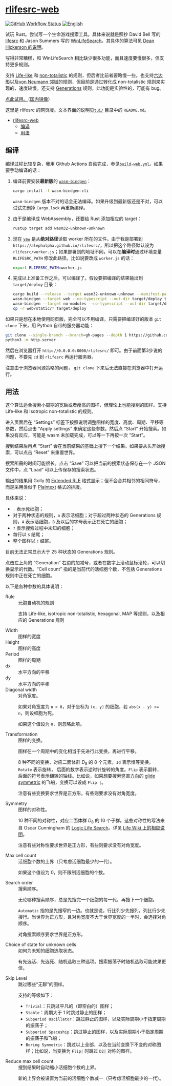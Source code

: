 # [rlifesrc-web](https://github.com/AlephAlpha/rlifesrc)

[![GitHub Workflow Status](https://img.shields.io/github/workflow/status/AlephAlpha/rlifesrc/test)](https://github.com/AlephAlpha/rlifesrc/actions) [![English](https://img.shields.io/badge/readme-English-brightgreen)](src/help.md)

试玩 Rust。尝试写一个生命游戏搜索工具。具体来说就是照抄 David Bell 写的 [lifesrc](https://github.com/DavidKinder/Xlife/tree/master/Xlife35/source/lifesearch) 和 Jason Summers 写的 [WinLifeSearch](https://github.com/jsummers/winlifesearch/)。其具体的算法可见 [Dean Hickerson 的说明](https://github.com/DavidKinder/Xlife/blob/master/Xlife35/source/lifesearch/ORIGIN)。

写得非常糟糕，和 WinLifeSearch 相比缺少很多功能，而且速度要慢很多，但支持更多规则。

支持 [Life-like](https://conwaylife.com/wiki/Totalistic_Life-like_cellular_automaton) 和 [non-totalistic](https://conwaylife.com/wiki/Non-isotropic_Life-like_cellular_automaton) 的规则，但后者比前者要略慢一些。也支持[六边形](https://conwaylife.com/wiki/Hexagonal_neighbourhood)以及[von Neumann 邻域](https://conwaylife.com/wiki/Von_Neumann_neighbourhood)的规则，但目前是通过转化成 non-totalistic 规则来实现的，速度较慢。还支持 [Generations](https://conwaylife.com/wiki/Generations) 规则，此功能是实验性的，可能有 bug。

[点此试用。](https://alephalpha.github.io/rlifesrc/)（[国内镜像](https://alephalpha.gitee.io/rlifesrc/)）

这里是 rlifesrc 的网页版。文本界面的说明见[`tui/`](../tui/README.md) 目录中的 `README.md`。

- [rlifesrc-web](#rlifesrc-web)
  - [编译](#编译)
  - [用法](#用法)

## 编译

编译过程比较复杂，我用 Github Actions 自动完成，参见[`build-web.yml`](./../.github/workflows/build-web.yml)。如果要手动编译的话：

1. 编译前要安装**最新版**的 [`wasm-bindgen`](https://github.com/rustwasm/wasm-bindgen)：

    ```bash
    cargo install -f wasm-bindgen-cli
    ```  

    `wasm-bindgen` 版本不对的话会无法编译。如果升级到最新版还是不对，可以试试先删掉 `Cargo.lock` 再重新编译。

2. 由于是编译成 WebAssembly，还要给 Rust 添加相应的 target：

    ```bash
    rustup target add wasm32-unknown-unknown
    ```

3. 现在 [`yew`](https://github.com/yewstack/yew) 是从**绝对路径**读取 worker 所在的文件。由于我是部署到 `https://alephalpha.github.io/rlifesrc/`，所以把这个路径默认设为 `rlifesrc/worker.js`；如果部署到的地址不同，可以在**编译时**通过环境变量 `RLIFESRC_PATH` 修改此路径。比如说要改成 `worker.js` 的话：

    ```bash
    export RLIFESRC_PATH=worker.js
    ```

4. 完成以上准备工作之后，可以编译了。假设要把编译的结果输出到 `target/deploy` 目录：

    ```bash
    cargo build --release --target wasm32-unknown-unknown --manifest-path web/Cargo.toml
    wasm-bindgen --target web --no-typescript --out-dir target/deploy target/wasm32-unknown-unknown/release/main.wasm
    wasm-bindgen --target no-modules --no-typescript --out-dir target/deploy target/wasm32-unknown-unknown/release/worker.wasm
    cp -r web/static/* target/deploy
    ```

如果只是想在本地使用网页版，完全可以不用编译，只需要把编译好的版本 `git clone` 下来，用 Python 自带的服务器功能：

```bash
git clone --single-branch --branch=gh-pages --depth 1 https://github.com/AlephAlpha/rlifesrc.git
python3 -m http.server
```

然后在浏览器打开 `http://0.0.0.0:8000/rlifesrc/` 即可。由于前面第3步说的问题，不要先 `cd` 到 `rlifesrc` 再运行服务器。

注意由于浏览器同源策略的问题， `git clone` 下来后无法直接在浏览器中打开运行。

## 用法

这个算法适合搜索小周期的宽扁或者瘦高的图样，但理论上也能搜别的图样。支持 Life-like 和 Isotropic non-totalistic 的规则。

进入页面后在 “Settings” 标签下按照说明调整图样的宽度、高度、周期、平移等参数，然后点击 “Apply settings” 来确定这些参数。然后点 “Start” 开始搜索。如果没有反应，可能是 wasm 未加载完成，可以等一下再按一次 “Start”。

搜到结果后再点 “Start” 会在当前结果的基础上搜下一个结果。如果要从头开始搜索，可以点击 “Reset” 来重置世界。

搜索所需的时间可能很长。点击 “Save” 可以把当前的搜索状态保存在一个 JSON 文件中，点 “Load” 可以上传保存的搜索状态。

输出的结果用 Golly 的 [Extended RLE](http://golly.sourceforge.net/Help/formats.html#rle) 格式显示；但不会合并相邻的相同符号，而是采用类似于 [Plaintext](https://conwaylife.com/wiki/Plaintext) 格式的排版。

具体来说：

* `.` 表示死细胞；
* 对于两种状态的规则，`o` 表示活细胞；对于超过两种状态的 Generations 规则，`A` 表示活细胞，`B` 及以后的字母表示正在死亡的细胞；
* `?` 表示搜索过程中未知的细胞；
* 每行以 `$` 结尾；
* 整个图样以 `!` 结尾。

目前无法正常显示大于 25 种状态的 Generations 规则。

点击左上角的 “Generation” 右边的加减号，或者在数字上滚动鼠标滚轮，可以切换显示的代数。“Cell count” 指的是当前代的活细胞个数，不包括 Generations 规则中正在死亡的细胞。

以下是各种参数的具体说明：

<dl>
  <dt>Rule</dt>
  <dd>
  元胞自动机的规则

  支持 Life-like, isotropic non-totalistic, hexagonal, MAP 等规则，以及相应的 Generations 规则
  </dd>

  <dt>Width</dt>
  <dd>
  图样的宽度
  </dd>

  <dt>Height</dt>
  <dd>
  图样的高度
  </dd>

  <dt>Period</dt>
  <dd>
  图样的周期
  </dd>

  <dt>dx</dt>
  <dd>
  水平方向的平移
  </dd>

  <dt>dy</dt>
  <dd>
  水平方向的平移
  </dd>

  <dt>Diagonal width</dt>
  <dd>
  对角宽度。

  如果对角宽度为 `n > 0`，对于坐标为 `(x, y)` 的细胞，若 `abs(x - y) >= n`，则设细胞为死。

  如果这个值设为 `0`，则忽略此项。
  </dd>

  <dt>Transformation</dt>
  <dd>
  图样的变换。

  图样在一个周期中的变化相当于先进行此变换，再进行平移。

  8 种不同的变换，对应二面体群 _D_<sub>8</sub> 的 8 个元素。`Id` 表示恒等变换。`Rotate` 表示旋转， 后面的数字表示逆时针旋转的角度。`Flip` 表示翻转， 后面的符号表示翻转的轴线。比如说，如果想要搜索竖直方向的 [glide symmetric](https://conwaylife.com/wiki/Types_of_spaceships#Glide_symmetric_spaceship) 的飞船，变换可以设成 `Flip |`。

  注意有些变换要求世界是正方形，有些则要求没有对角宽度。
  </dd>

  <dt>Symmetry</dt>
  <dd>
  图样的对称性。

  10 种不同的对称性，对应二面体群 _D_<sub>8</sub> 的 10 个子群。这些对称性的写法来自 Oscar Cunningham 的 [Logic Life Search](https://github.com/OscarCunningham/logic-life-search)。详见 [Life Wiki 上的相应说明](https://conwaylife.com/wiki/Symmetry)。

  注意有些对称性要求世界是正方形，有些则要求没有对角宽度。
  </dd>

  <dt>Max cell count</dt>
  <dd>
  活细胞个数的上界（只考虑活细胞最少的一代）。

  如果这个值设为 0，则不限制活细胞的个数。
  </dd>

  <dt>Search order</dt>
  <dd>
  搜索顺序。

  无论哪种搜索顺序，总是先搜完一个细胞的每一代，再搜下一个细胞。

  `Automatic` 指的是先搜窄的一边。也就是说，行比列少先搜列，列比行少先搜行。当世界为正方形，且对角宽度不大于世界宽度的一半时，会选择对角顺序。

  对角搜索顺序要求世界是正方形。
  </dd>

  <dt>Choice of state for unknown cells</dt>
  <dd>
  如何为未知的细胞选取状态。

  有先选活、先选死、随机选取三种选项。搜索振荡子时随机选取可能效果更佳。
  </dd>

  <dt>Skip Level</dt>
  <dd>
  跳过哪些“无聊”的图样。

  支持的等级如下：

  * `Trivial`：只跳过平凡的（即空白的）图样；
  * `Stable`：周期大于 1 时跳过静止的图样；
  * `Subperiod Oscillator`：跳过静止的图样，以及实际周期小于指定周期的振荡子；
  * `Subperiod Spaceship`：跳过静止的图样，以及实际周期小于指定周期的振荡子和飞船；
  * `Boring Symmetric`：跳过以上全部，以及在当前变换下不变的对称图样；比如说，当变换为 `Flip|` 时跳过 `D2|` 对称的图样。
  </dd>

  <dt>Reduce max cell count</dt>
  <dd>
  搜到结果时自动缩小活细胞个数的上界。

  新的上界会被设置为当前的活细胞个数减一（只考虑活细胞最少的一代）。
  </dd>
</dl>
